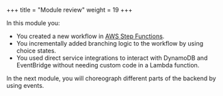 +++
title = "Module review"
weight = 19
+++

In this module you:
* You created a new workflow in [AWS Step Functions](https://aws.amazon.com/step-functions/).
* You incrementally added branching logic to the workflow by using choice states.
* You used direct service integrations to interact with DynamoDB and EventBridge without needing custom code in a Lambda function.

In the next module, you will choreograph different parts of the backend by using events.
